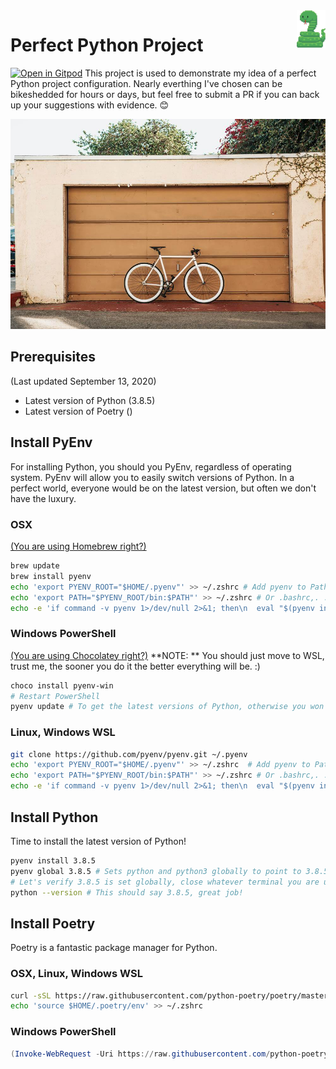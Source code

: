 <a href="https://github.com/devopslibrary/the-perfect-python-project">
    <img src="docs/snake.png" alt="The Perfect Python Project" title="Snake" align="right" height="60" />
</a>

# Perfect Python Project
[![Open in Gitpod](https://gitpod.io/button/open-in-gitpod.svg)](https://gitpod.io/#https://github.com/aws/aws-cdk)
This project is used to demonstrate my idea of a perfect Python project
configuration. Nearly everthing I've chosen can be bikeshedded for hours or
days, but feel free to submit a PR if you can back up your suggestions with
evidence. 😊

[![Bikeshedding](docs/bikeshed.jpg)](https://en.wiktionary.org/wiki/bikeshedding)

## Prerequisites

(Last updated September 13, 2020)

- Latest version of Python (3.8.5)
- Latest version of Poetry ()

## Install PyEnv

For installing Python, you should you PyEnv, regardless of operating system. 
PyEnv will allow you to easily switch versions of Python. In a perfect world, 
everyone would be on the latest version, but often we don't have the luxury.

### OSX

[(You are using Homebrew right?)](https://brew.sh/ "Package Manager for OSX")

```bash
brew update
brew install pyenv
echo 'export PYENV_ROOT="$HOME/.pyenv"' >> ~/.zshrc # Add pyenv to Path
echo 'export PATH="$PYENV_ROOT/bin:$PATH"' >> ~/.zshrc # Or .bashrc,. .bash_profile, etc. if not using ZSH
echo -e 'if command -v pyenv 1>/dev/null 2>&1; then\n  eval "$(pyenv init -)"\nfi' >> ~/.zshrc # Autocompletion, requires shell restart
```

### Windows PowerShell
[(You are using Chocolatey right?)](https://chocolatey.org/ "Package Manager for Windows")
**NOTE: ** You should just move to WSL, trust me, the sooner you do it the better everything will be. :) 
```powershell
choco install pyenv-win
# Restart PowerShell
pyenv update # To get the latest versions of Python, otherwise you won't see 3.8.5
```

### Linux, Windows WSL
```bash
git clone https://github.com/pyenv/pyenv.git ~/.pyenv
echo 'export PYENV_ROOT="$HOME/.pyenv"' >> ~/.zshrc  # Add pyenv to Path
echo 'export PATH="$PYENV_ROOT/bin:$PATH"' >> ~/.zshrc # Or .bashrc,. .bash_profile, etc. if not using ZSH
echo -e 'if command -v pyenv 1>/dev/null 2>&1; then\n  eval "$(pyenv init -)"\nfi' >> ~/.zshrc # Autocompletion, requires shell restart
```


## Install Python
Time to install the latest version of Python!

```bash
pyenv install 3.8.5
pyenv global 3.8.5 # Sets python and python3 globally to point to 3.8.5
# Let's verify 3.8.5 is set globally, close whatever terminal you are using, then run:
python --version # This should say 3.8.5, great job!
```

## Install Poetry
Poetry is a fantastic package manager for Python. 

### OSX, Linux, Windows WSL
```bash
curl -sSL https://raw.githubusercontent.com/python-poetry/poetry/master/get-poetry.py | python
echo 'source $HOME/.poetry/env' >> ~/.zshrc
```

### Windows PowerShell
```powershell
(Invoke-WebRequest -Uri https://raw.githubusercontent.com/python-poetry/poetry/master/get-poetry.py -UseBasicParsing).Content | python
```
